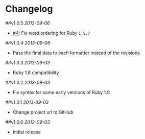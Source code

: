 # Changelog

##v1.0.5
*2013-09-06*

- [#4](https://github.com/chrishunt/git-pissed/pull/4): Fix word ordering for Ruby `1.8.7`

##v1.0.4
*2013-09-06*

- Pass the final data to each formatter instead of the revisions

##v1.0.3
*2013-09-03*

- Ruby 1.8 compatibility

##v1.0.2
*2013-09-03*

- Fix syntax for some early versions of Ruby 1.9

##v1.0.1
*2013-09-03*

- Change project url to GitHub

##v1.0.0
*2013-09-03*

- Initial release
